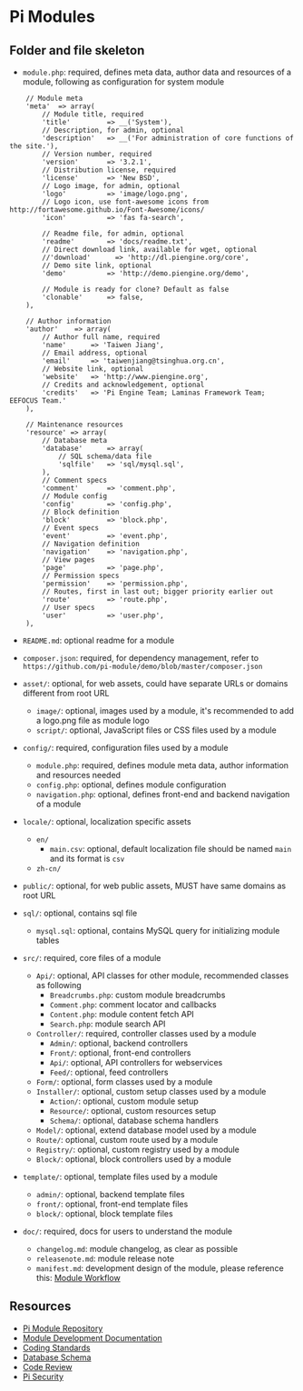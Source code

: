 Pi Modules
==========


Folder and file skeleton
------------------------
* `module.php`: required, defines meta data, author data and resources of a module, following as configuration for system module
```
    // Module meta
    'meta'  => array(
        // Module title, required
        'title'         => __('System'),
        // Description, for admin, optional
        'description'   => __('For administration of core functions of the site.'),
        // Version number, required
        'version'       => '3.2.1',
        // Distribution license, required
        'license'       => 'New BSD',
        // Logo image, for admin, optional
        'logo'          => 'image/logo.png',
        // Logo icon, use font-awesome icons from http://fortawesome.github.io/Font-Awesome/icons/
        'icon'          => 'fas fa-search',

        // Readme file, for admin, optional
        'readme'        => 'docs/readme.txt',
        // Direct download link, available for wget, optional
        //'download'      => 'http://dl.piengine.org/core',
        // Demo site link, optional
        'demo'          => 'http://demo.piengine.org/demo',

        // Module is ready for clone? Default as false
        'clonable'      => false,
    ),

    // Author information
    'author'    => array(
        // Author full name, required
        'name'      => 'Taiwen Jiang',
        // Email address, optional
        'email'     => 'taiwenjiang@tsinghua.org.cn',
        // Website link, optional
        'website'   => 'http://www.piengine.org',
        // Credits and acknowledgement, optional
        'credits'   => 'Pi Engine Team; Laminas Framework Team; EEFOCUS Team.'
    ),

    // Maintenance resources
    'resource' => array(
        // Database meta
        'database'      => array(
            // SQL schema/data file
            'sqlfile'   => 'sql/mysql.sql',
        ),
        // Comment specs
        'comment'       => 'comment.php',
        // Module config
        'config'        => 'config.php',
        // Block definition
        'block'         => 'block.php',
        // Event specs
        'event'         => 'event.php',
        // Navigation definition
        'navigation'    => 'navigation.php',
        // View pages
        'page'          => 'page.php',
        // Permission specs
        'permission'    => 'permission.php',
        // Routes, first in last out; bigger priority earlier out
        'route'         => 'route.php',
        // User specs
        'user'          => 'user.php',
    ),
```
* `README.md`: optional readme for a module
* `composer.json`: required, for dependency management, refer to `https://github.com/pi-module/demo/blob/master/composer.json`

* `asset/`: optional, for web assets, could have separate URLs or domains different from root URL
  * `image/`: optional, images used by a module, it's recommended to add a logo.png file as module logo
  * `script/`: optional, JavaScript files or CSS files used by a module
* `config/`: required, configuration files used by a module
  * `module.php`: required, defines module meta data, author information and resources needed
  * `config.php`: optional, defines module configuration
  * `navigation.php`: optional, defines front-end and backend navigation of a module
* `locale/`: optional, localization specific assets
  * `en/`
    * `main.csv`: optional, default localization file should be named `main` and its format is `csv`
  * `zh-cn/`
* `public/`: optional, for web public assets, MUST have same domains as root URL
* `sql/`: optional, contains sql file
  * `mysql.sql`: optional, contains MySQL query for initializing module tables
* `src/`: required, core files of a module
  * `Api/`: optional, API classes for other module, recommended classes as following
    * `Breadcrumbs.php`: custom module breadcrumbs
    * `Comment.php`: comment locator and callbacks
    * `Content.php`: module content fetch API
    * `Search.php`: module search API
  * `Controller/`: required, controller classes used by a module
    * `Admin/`: optional, backend controllers
    * `Front/`: optional, front-end controllers
    * `Api/`: optional, API controllers for webservices
    * `Feed/`: optional, feed controllers
  * `Form/`: optional, form classes used by a module
  * `Installer/`: optional, custom setup classes used by a module
    * `Action/`: optional, custom module setup
    * `Resource/`: optional, custom resources setup
    * `Schema/`: optional, database schema handlers
  * `Model/`: optional, extend database model used by a module
  * `Route/`: optional, custom route used by a module
  * `Registry/`: optional, custom registry used by a module
  * `Block/`: optional, block controllers used by a module
* `template/`: optional, template files used by a module
  * `admin/`: optional, backend template files
  * `front/`: optional, front-end template files
  * `block/`: optional, block template files
* `doc/`: required, docs for users to understand the module
  * `changelog.md`: module changelog, as clear as possible
  * `releasenote.md`: module release note
  * `manifest.md`: development design of the module, please reference this: [Module Workflow](https://github.com/pi-engine/pi/wiki/Dev.Module-Workflow)


Resources
---------
* [Pi Module Repository](http://piengine.org/module.html)
* [Module Development Documentation](https://github.com/pi-engine/pi/wiki/Pi-Documentation-Team)
* [Coding Standards](https://github.com/pi-engine/pi/wiki/Dev.Coding-Standards)
* [Database Schema](https://github.com/pi-engine/pi/wiki/Dev.Database-Schema)
* [Code Review](https://github.com/pi-engine/pi/wiki/Dev.Code-Review)
* [Pi Security](https://github.com/pi-engine/pi/wiki/Dev.Security)
